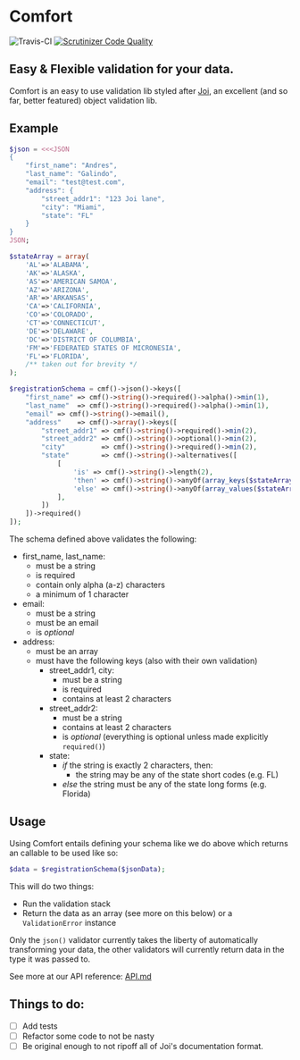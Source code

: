 # Comfort
![Travis-CI](https://api.travis-ci.org/mrferos/comfort.svg)
[![Scrutinizer Code Quality](https://scrutinizer-ci.com/g/mrferos/comfort/badges/quality-score.png?b=master)](https://scrutinizer-ci.com/g/mrferos/comfort/?branch=master)<br />

## Easy & Flexible validation for your data.

Comfort is an easy to use validation lib styled after [Joi](https://github.com/hapijs/joi), an excellent (and so far, better featured) object validation lib.

## Example
```php
$json = <<<JSON
{
    "first_name": "Andres",
    "last_name": "Galindo",
    "email": "test@test.com",
    "address": {
        "street_addr1": "123 Joi lane",
        "city": "Miami",
        "state": "FL"
    }
}
JSON;

$stateArray = array(
    'AL'=>'ALABAMA',
    'AK'=>'ALASKA',
    'AS'=>'AMERICAN SAMOA',
    'AZ'=>'ARIZONA',
    'AR'=>'ARKANSAS',
    'CA'=>'CALIFORNIA',
    'CO'=>'COLORADO',
    'CT'=>'CONNECTICUT',
    'DE'=>'DELAWARE',
    'DC'=>'DISTRICT OF COLUMBIA',
    'FM'=>'FEDERATED STATES OF MICRONESIA',
    'FL'=>'FLORIDA',
    /** taken out for brevity */
);

$registrationSchema = cmf()->json()->keys([
    "first_name" => cmf()->string()->required()->alpha()->min(1),
    "last_name"  => cmf()->string()->required()->alpha()->min(1),
    "email" => cmf()->string()->email(),
    "address"    => cmf()->array()->keys([
        "street_addr1" => cmf()->string()->required()->min(2),
        "street_addr2" => cmf()->string()->optional()->min(2),
        "city"         => cmf()->string()->required()->min(2),
        "state"        => cmf()->string()->alternatives([
            [
                'is' => cmf()->string()->length(2),
                'then' => cmf()->string()->anyOf(array_keys($stateArray)),
                'else' => cmf()->string()->anyOf(array_values($stateArray))
            ],
        ])
    ])->required()
]);
```

The schema defined above validates the following:

- first_name, last_name:
    - must be a string
    - is required
    - contain only alpha (a-z) characters
    - a minimum of 1 character
- email:
    - must be a string
    - must be an email
    - is _optional_
- address:
    - must be an array
    - must have the following keys (also with their own validation)
        - street_addr1, city:
            - must be a string
            - is required
            - contains at least 2 characters
        - street_addr2:
            - must be a string
            - contains at least 2 characters
            - is _optional_ (everything is optional unless made explicitly `required()`)
        - state:
            - _if_ the string is exactly 2 characters, then:
                - the string may be any of the state short codes (e.g. FL)
            - _else_ the string must be any of the state long forms (e.g. Florida)

## Usage

Using Comfort entails defining your schema like we do above which returns an callable to be used like so:
```php
$data = $registrationSchema($jsonData);
```
This will do two things:

- Run the validation stack
- Return the data as an array (see more on this below) or a `ValidationError` instance

Only the `json()` validator currently takes the liberty of automatically transforming your data, the other validators
will currently return data in the type it was passed to.

See more at our API reference: [API.md](API.md)

## Things to do:

- [ ] Add tests
- [ ] Refactor some code to not be nasty
- [ ] Be original enough to not ripoff all of Joi's documentation format.
